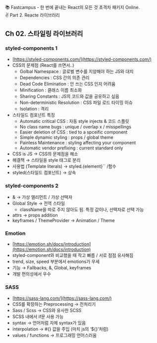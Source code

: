 📚 Fastcampus - 한 번에 끝내는 React의 모든 것 초격차 패키지 Online. <br />
✌ Part 2. Reacte 라이브러리 <br />

## Ch 02. 스타일링 라이브러리

### styled-components 1
- [https://styled-components.com/](https://styled-components.com/)
- CSS의 문제점 (React를 쓰면서..)
    - Golbal Namespace : 글로벌 변수를 지양해야 하는 JS와 대치
    - Dependencies : CSS 간의 의존 관리
    - Dead Code Elimination : 안 쓰는 CSS 인지 어려움
    - Minification : 클래스 이름 최소화
    - Sharing Constants : JS의 코드와 값을 공유하고 싶음
    - Non-deterministic Resolution : CSS 파일 로드 타이밍 이슈
    - lsolation : 격리
- 스타일드 컴포넌트 특징
    - Automatic critical CSS : 자동 style injects & 코드 스플릿
    - No class name bugs : unique / overlap x / misspellings
    - Easier deletion of CSS : tied to a spceific component
    - Simple dynamic styling : props / global theme
    - Painless Maintenance : styling affecting your component
    - Automatic vendor prefixing : current standard only
- CSS is JS → CSS의 문제점을 해소
- 해결책 → 스타일을 style 태그로 분리
- 사용법 (Template literals) → styled.{element}`` /함수
- styled(스타일드 컴포넌트) → 상속

### styled-components 2
- & → 가상 엘리먼트 / 가상 선택자
- Global Style → 전역 스타일
    - className을 따로 주지 않아도 됨. 특정 값이나, 선택자로 선택 가능
- attrs → props addition
- keyframes / ThemeProvider → Animation / Theme

### Emotion
- [https://emotion.sh/docs/introduction](https://emotion.sh/docs/introduction)
- styled-component와 비교했을 때 작고 빠름 / 서로 점점 유사해짐
- trend, size, speed 부분에서 emotions가 우세
- 기능 → Fallbacks, &, Global, keyframes
- 개발 편의성에서 우수

### SASS
- [https://sass-lang.com/](https://sass-lang.com/)
- CSS를 확장하는 Preprocessing → 전처리기
- Sass / Scss → CSS와 유사한 SCSS
- SCSS 내에서 if문 사용 가능
- syntax → 언어처럼 자체 syntax가 있음
- interpolation → #{} 값을 주입 (마치 js의 ‘${}’처럼)
- values / functions → 프로그래밍 언어스러움
